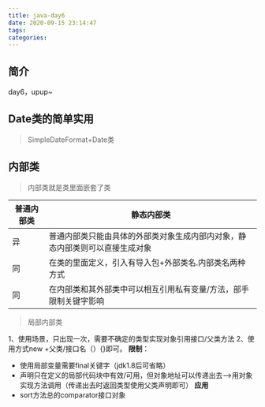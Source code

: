 ```yaml
---
title: java-day6
date: 2020-09-15 23:14:47
tags:
categories:
---
```


## 简介
day6，upup~
<!-- more -->

## Date类的简单实用
> SimpleDateFormat+Date类

## 内部类
> 内部类就是类里面嵌套了类

|普通内部类|静态内部类|
|---|---|
|异|普通内部类只能由具体的外部类对象生成内部内对象，静态内部类则可以直接生成对象|
|同|在类的里面定义，引入有导入包+外部类名.内部类名两种方式|
|同|在内部类和其外部类中可以相互引用私有变量/方法，部手限制关键字影响|

> 局部内部类

1、使用场景，只出现一次，需要不确定的类型实现对象引用接口/父类方法
2、使用方式new +父类/接口名（）{}即可。
**限制**：
+ 使用局部变量需要final关键字（jdk1.8后可省略）
+ 声明只在定义的局部代码块中有效/可用，但对象地址可以传递出去——>用对象实现方法调用（传递出去时返回类型使用父类声明即可）
**应用**
+ sort方法总的comparator接口对象